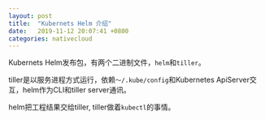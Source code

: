 ```yaml
---
layout: post
title:  "Kubernets Helm 介绍"
date:   2019-11-12 20:07:41 +0800
categories: nativecloud
---
```

Kubernets Helm发布包，有两个二进制文件，`helm`和`tiller`。

tiller是以服务进程方式运行，依赖`～/.kube/config`和Kubernetes ApiServer交互，helm作为CLI和tiller server通讯。

helm把工程结果交给tiller, tiller做着`kubectl`的事情。


